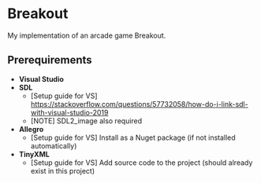 # Breakout
My implementation of an arcade game Breakout.

## Prerequirements
- **Visual Studio**
- **SDL**
  - [Setup guide for VS] https://stackoverflow.com/questions/57732058/how-do-i-link-sdl-with-visual-studio-2019
  - [NOTE] SDL2_image also required
- **Allegro**
  - [Setup guide for VS] Install as a Nuget package (if not installed automatically)
- **TinyXML**
  - [Setup guide for VS] Add source code to the project (should already exist in this project)
